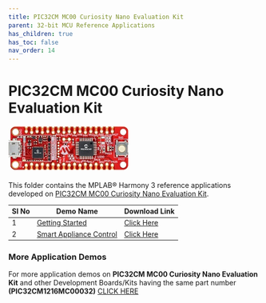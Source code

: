 ```yaml
---
title: PIC32CM MC00 Curiosity Nano Evaluation Kit
parent: 32-bit MCU Reference Applications
has_children: true
has_toc: false
nav_order: 14
---
```

# PIC32CM MC00 Curiosity Nano Evaluation Kit
<h4 align="left"> <img src = "image.jpg"> </h4>

This folder contains the MPLAB® Harmony 3 reference applications developed on [PIC32CM MC00 Curiosity Nano Evaluation Kit](https://www.microchip.com/DevelopmentTools/ProductDetails/PartNO/EV10N93A).   

|SI No| Demo Name | Download Link |
| --- | --- | -- |
| 1 | [Getting Started](./pic32cmmc_getting_started/readme.md) | [Click Here](https://github.com/Microchip-MPLAB-Harmony/reference_apps/releases/latest/download/pic32cmmc_getting_started.zip) |
| 2 | [Smart Appliance Control](./pic32cmmc_smart_appliance_control/readme.md) | [Click Here](https://github.com/Microchip-MPLAB-Harmony/reference_apps/releases/latest/download/pic32cmmc_smart_appliance_control.zip) |

### More Application Demos

For more application demos on **PIC32CM MC00 Curiosity Nano Evaluation Kit** and other Development Boards/Kits having the same part number **(PIC32CM1216MC00032)** <a href="https://mplab-discover.microchip.com/v1/itemtype/com.microchip.ide.project?s0=PIC32CM1216MC00032" target="_blank"> CLICK HERE </a>
